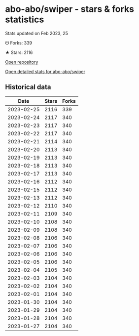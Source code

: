 # abo-abo/swiper - stars & forks statistics

Stats updated on Feb 2023, 25

☋ Forks: 339

★ Stars: 2116

[Open repository](https://github.com/abo-abo/swiper)

[Open detailed stats for abo-abo/swiper](https://reviewgithub.com/rep/abo-abo/swiper)

## Historical data
| Date | Stars | Forks |
|------|-------|-------|
| 2023-02-25 | 2116 | 339 | 
| 2023-02-24 | 2117 | 340 | 
| 2023-02-23 | 2117 | 340 | 
| 2023-02-22 | 2117 | 340 | 
| 2023-02-21 | 2114 | 340 | 
| 2023-02-20 | 2113 | 340 | 
| 2023-02-19 | 2113 | 340 | 
| 2023-02-18 | 2113 | 340 | 
| 2023-02-17 | 2113 | 340 | 
| 2023-02-16 | 2112 | 340 | 
| 2023-02-15 | 2112 | 340 | 
| 2023-02-13 | 2112 | 340 | 
| 2023-02-12 | 2110 | 340 | 
| 2023-02-11 | 2109 | 340 | 
| 2023-02-10 | 2108 | 340 | 
| 2023-02-09 | 2108 | 340 | 
| 2023-02-08 | 2106 | 340 | 
| 2023-02-07 | 2106 | 340 | 
| 2023-02-06 | 2106 | 340 | 
| 2023-02-05 | 2106 | 340 | 
| 2023-02-04 | 2105 | 340 | 
| 2023-02-03 | 2104 | 340 | 
| 2023-02-02 | 2104 | 340 | 
| 2023-02-01 | 2104 | 340 | 
| 2023-01-30 | 2104 | 340 | 
| 2023-01-29 | 2104 | 340 | 
| 2023-01-28 | 2104 | 340 | 
| 2023-01-27 | 2104 | 340 | 

